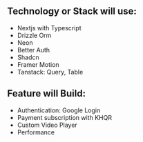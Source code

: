 ## Technology or Stack will use:

- Nextjs with Typescript
- Drizzle Orm
- Neon
- Better Auth
- Shadcn
- Framer Motion
- Tanstack: Query, Table

## Feature will Build:

- Authentication: Google Login
- Payment subscription with KHQR
- Custom Video Player
- Performance
